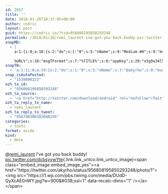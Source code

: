 ```yaml
---
id: 2057
title: ''
date: 2018-01-26T10:37:05+00:00
author: cedric
layout: post
guid: https://cedric.io/?tid=956808195850293248
permalink: /2018/01/26/remi_laurent-ive-got-you-back-buddy-pic-twitter-com-dcbsyvwyte/
snapMD:
  - |
    a:1:{i:0;a:18:{s:2:"do";s:1:"0";s:5:"nName";s:9:"Medium #0";s:9:"msgFormat";s:19:"%FULLTEXT%
    
    %URL%";s:10:"msgTFormat";s:7:"%TITLE%";s:6:"appKey";s:29:"x5g9a34l5z294i5y2q284e4g54454";s:6:"appSec";s:85:"d3h0a44e4s2b4i5u2r234m5f5b4v2l5q2a444h574347464a454x2w20374447494c484b4w2c464f5u2d4z2";s:8:"inclTags";s:1:"1";s:7:"fltrsOn";i:0;s:5:"fltrs";a:0:{}s:7:"proxyOn";i:0;s:7:"useSURL";i:0;s:1:"v";i:350;s:4:"publ";s:1:"0";s:11:"accessToken";s:65:"2353413aa5437433e5648ccf74a16119308317c52d1a24d8ed99f26add037528a";s:12:"appAppUserID";s:65:"104b21fd8da79171a6e7bf800d03b4b761204f242935e05d2d86850a6b1635f77";s:14:"appAppUserName";s:26:"Cédric Bousmanne (akyrho)";s:13:"appAppUserURL";s:26:"https://medium.com/@akyrho";s:7:"pubList";a:0:{}}}
snapTW:
  - 'a:1:{i:0;a:19:{s:2:"do";s:1:"0";s:5:"nName";s:7:"@akyrho";s:9:"msgFormat";s:26:"%TITLE%. %EXCERPT% - %URL%";s:6:"appKey";s:55:"x5g9a8325v2y475r3c4m48584n53446p423r3r5u3e356j5j3k4r2p3";s:6:"appSec";s:105:"d3h0a94o46415u594v3q5l5n5l4r4x474x4j484o473u4i5w2m4k494z2k344n306n5r3l5v2s554p4n3p3k45495c3z4v4d3m3u5w525";s:7:"fltrsOn";i:0;s:5:"fltrs";a:0:{}s:7:"proxyOn";i:0;s:7:"useSURL";i:0;s:1:"v";i:350;s:5:"twURL";s:25:"http://twitter.com/akyrho";s:11:"accessToken";s:50:"6678782-Eyg60SCeh7762DEIsYtTPD5GVeOuSN8ATMdF2Lpppe";s:14:"accessTokenSec";s:45:"PgGDCbcYLJnR5esZjY9ID72A33mUNCYnQwaQTBsojSJNa";s:5:"tw140";i:0;s:10:"riComments";s:1:"1";s:11:"riCommentsM";s:1:"1";s:12:"riCommentsAA";s:1:"1";s:8:"attchImg";s:1:"1";s:9:"wpImgSize";s:4:"full";}}'
snap_isAutoPosted:
  - "1539090223"
ozh_ta_id:
  - "956808195850293248"
ozh_ta_source:
  - '<a href="http://twitter.com/download/android" rel="nofollow">Twitter for Android</a>'
ozh_ta_reply_to_name:
  - remi_laurent
ozh_ta_reply_to_tweet:
  - "956798380382048256"
categories:
  - toots
format: aside
kind:
  - Note
---
```

<span class="username username_linked">@<a href="https://twitter.com/remi_laurent" title="Rémi Laurent">remi_laurent</a></span> I&rsquo;ve got you back buddy! [pic.twitter.com/dcbsyvwYte](https://twitter.com/akyrho/status/956808195850293248/photo/1 "https://twitter.com/akyrho/status/956808195850293248/photo/1"){.link.link_untco.link_untco_image}<span class="embed_image embed_image_yes"><a href="https://twitter.com/akyrho/status/956808195850293248/photo/1"><img src="https://i1.wp.com/pbs.twimg.com/media/DUdD-QyXcAE0nWY.jpg?w=900&#038;ssl=1" data-recalc-dims="1" /></a></span>